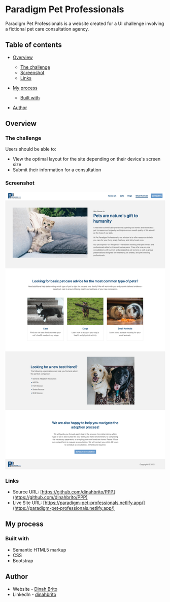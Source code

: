 # Paradigm Pet Professionals

Paradigm Pet Professionals is a website created for a UI challenge involving a fictional pet care consultation agency. 

## Table of contents

- [Overview](#overview)

  - [The challenge](#the-challenge)
  - [Screenshot](#screenshot)
  - [Links](#links)

- [My process](#my-process)

  - [Built with](#built-with)

- [Author](#author)

## Overview

### The challenge

Users should be able to:

- View the optimal layout for the site depending on their device's screen size
- Submit their information for a consultation

### Screenshot

<kbd>![](./readme/homepage.png)</kbd>

### Links

- Source URL: [https://github.com/dinahbrito/PPP](https://github.com/dinahbrito/PPP)
- Live Site URL: [https://paradigm-pet-professionals.netlify.app/](https://paradigm-pet-professionals.netlify.app/)

## My process

### Built with

- Semantic HTML5 markup
- CSS 
- Bootstrap

## Author

- Website - [Dinah Brito](https://www.dinahbrito.com)
- LinkedIn - [dinahbrito](https://www.linkedin.com/in/dinahbrito/)


